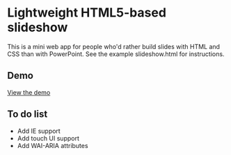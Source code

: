 # Lightweight HTML5-based slideshow
This is a mini web app for people who'd rather build slides with HTML and CSS than with PowerPoint. See the example slideshow.html for instructions.

## Demo
[View the demo](http://www.ravelrumba.com/code/demos/html-slideshow/slideshow.html)

## To do list
* Add IE support
* Add touch UI support
* Add WAI-ARIA attributes